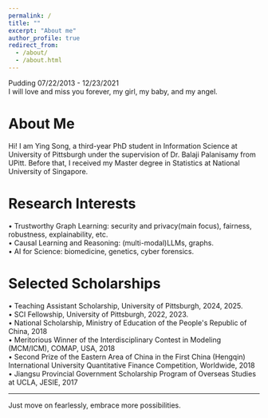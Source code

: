 ```yaml
---
permalink: /
title: ""
excerpt: "About me"
author_profile: true
redirect_from: 
  - /about/
  - /about.html
---
```

Pudding 07/22/2013 - 12/23/2021  
I will love and miss you forever, my girl, my baby, and my angel.  

About Me
====== 
Hi! I am Ying Song, a third-year PhD student in Information Science at University of Pittsburgh under the supervision of Dr. Balaji Palanisamy from UPitt. Before that, I received my Master degree in Statistics at National University of Singapore. 

Research Interests
======
• Trustworthy Graph Learning: security and privacy(main focus), fairness, robustness, explainability, etc.     
• Causal Learning and Reasoning: (multi-modal)LLMs, graphs.   
• AI for Science: biomedicine, genetics, cyber forensics.     


Selected Scholarships
====== 
• Teaching Assistant Scholarship, University of Pittsburgh, 2024, 2025.  
• SCI Fellowship, University of Pittsburgh, 2022, 2023.   
• National Scholarship, Ministry of Education of the People's Republic of China, 2018  
• Meritorious Winner of the Interdisciplinary Contest in Modeling (MCM/ICM), COMAP, USA, 2018  
• Second Prize of the Eastern Area of China in the First China (Hengqin) International University Quantitative Finance Competition, Worldwide, 2018  
• Jiangsu Provincial Government Scholarship Program of Overseas Studies at UCLA, JESIE, 2017  


------
Just move on fearlessly, embrace more possibilities.

